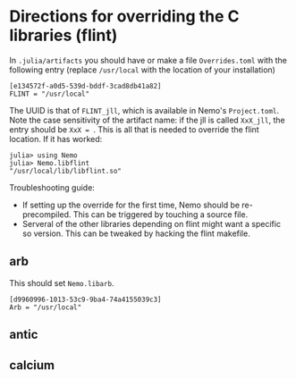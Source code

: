 # Directions for overriding the C libraries (flint)

In `.julia/artifacts` you should have or make a file `Overrides.toml` with the following
entry (replace `/usr/local` with the location of your installation)

```
[e134572f-a0d5-539d-bddf-3cad8db41a82]
FLINT = "/usr/local"
```

The UUID is that of `FLINT_jll`, which is available in Nemo's `Project.toml`.
Note the case sensitivity of the artifact name: if the jll is called `XxX_jll`, the entry should be `XxX = `.
This is all that is needed to override the flint location. If it has worked:

```
julia> using Nemo
julia> Nemo.libflint
"/usr/local/lib/libflint.so"
```

Troubleshooting guide:

- If setting up the override for the first time, Nemo should be re-precompiled. This can be triggered by touching a source file.
- Serveral of the other libraries depending on flint might want a specific so version. This can be tweaked by hacking the flint makefile.

## arb

This should set `Nemo.libarb`.

```
[d9960996-1013-53c9-9ba4-74a4155039c3]
Arb = "/usr/local"
```

## antic

## calcium
